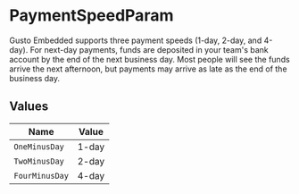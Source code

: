 # PaymentSpeedParam

Gusto Embedded supports three payment speeds (1-day, 2-day, and 4-day). For next-day payments, funds are deposited in your team's bank account by the end of the next business day. Most people will see the funds arrive the next afternoon, but payments may arrive as late as the end of the business day.


## Values

| Name           | Value          |
| -------------- | -------------- |
| `OneMinusDay`  | 1-day          |
| `TwoMinusDay`  | 2-day          |
| `FourMinusDay` | 4-day          |